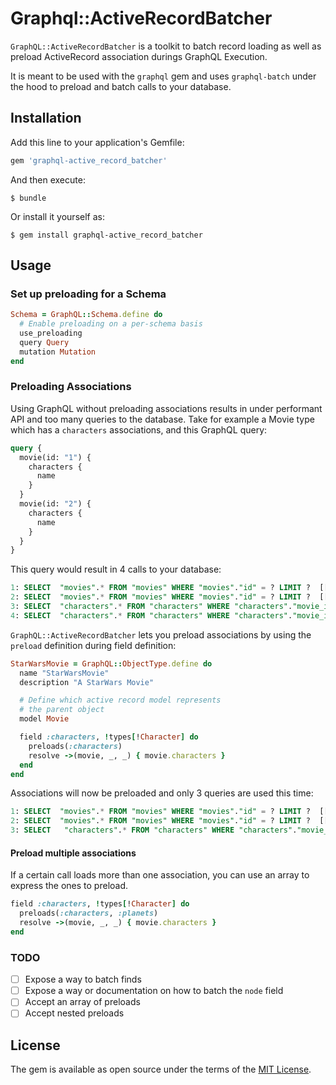 # Graphql::ActiveRecordBatcher

`GraphQL::ActiveRecordBatcher` is a toolkit to batch record loading as well as preload
ActiveRecord association durings GraphQL Execution.

It is meant to be used with the `graphql` gem and uses `graphql-batch` under the hood to
preload and batch calls to your database.

## Installation

Add this line to your application's Gemfile:

```ruby
gem 'graphql-active_record_batcher'
```

And then execute:

    $ bundle

Or install it yourself as:

    $ gem install graphql-active_record_batcher

## Usage

### Set up preloading for a Schema

```ruby
Schema = GraphQL::Schema.define do
  # Enable preloading on a per-schema basis
  use_preloading
  query Query
  mutation Mutation
end
```

### Preloading Associations

Using GraphQL without preloading associations results in under performant API and
too many queries to the database. Take for example a Movie type which has a `characters` associations, and this GraphQL query:

```graphql
query {
  movie(id: "1") {
    characters {
      name
    }
  }
  movie(id: "2") {
    characters {
      name
    }
  }
}
```

This query would result in 4 calls to your database:

```sql
1: SELECT  "movies".* FROM "movies" WHERE "movies"."id" = ? LIMIT ?  [["id", 1]
2: SELECT  "movies".* FROM "movies" WHERE "movies"."id" = ? LIMIT ?  [["id", 2]
3: SELECT  "characters".* FROM "characters" WHERE "characters"."movie_id" = ? [["movie_id", 1]
4: SELECT  "characters".* FROM "characters" WHERE "characters"."movie_id" = ? [["movie_id", 2]
```

`GraphQL::ActiveRecordBatcher` lets you preload associations by using the `preload` definition during field definition:

```ruby
StarWarsMovie = GraphQL::ObjectType.define do
  name "StarWarsMovie"
  description "A StarWars Movie"

  # Define which active record model represents
  # the parent object
  model Movie

  field :characters, !types[!Character] do
    preloads(:characters)
    resolve ->(movie, _, _) { movie.characters }
  end
end
```

Associations will now be preloaded and only 3 queries are used this time:

```sql
1: SELECT  "movies".* FROM "movies" WHERE "movies"."id" = ? LIMIT ?  [["id", 1]
2: SELECT  "movies".* FROM "movies" WHERE "movies"."id" = ? LIMIT ?  [["id", 2]
3: SELECT   "characters".* FROM "characters" WHERE "characters"."movie_d" IN (1, 2)
```

#### Preload multiple associations

If a certain call loads more than one association, you can use an
array to express the ones to preload.

```ruby
field :characters, !types[!Character] do
  preloads(:characters, :planets)
  resolve ->(movie, _, _) { movie.characters }
end
```

### TODO

  - [ ] Expose a way to batch finds
  - [ ] Expose a way or documentation on how to batch the `node` field
  - [ ] Accept an array of preloads
  - [ ] Accept nested preloads

## License

The gem is available as open source under the terms of the [MIT License](http://opensource.org/licenses/MIT).

